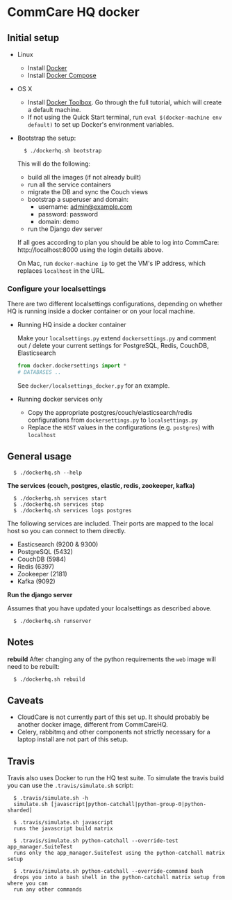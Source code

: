 CommCare HQ docker
==================

Initial setup
-------------
* Linux
   * Install [Docker](http://docs.docker.com/installation)
   * Install [Docker Compose](https://docs.docker.com/compose/install/)
* OS X
   * Install [Docker Toolbox](https://docs.docker.com/mac/step_one/). Go through the full tutorial, which will create a default machine.
   * If not using the Quick Start terminal, run `eval $(docker-machine env default)` to set up Docker's environment variables.
* Bootstrap the setup:

    ```
      $ ./dockerhq.sh bootstrap
    ```
    
    This will do the following:
    
    * build all the images (if not already built)
    * run all the service containers
    * migrate the DB and sync the Couch views
    * bootstrap a superuser and domain:
      * username: admin@example.com
      * password: password
      * domain: demo
    * run the Django dev server

    If all goes according to plan you should be able to log into CommCare: http://localhost:8000 using
    the login details above.
    
    On Mac, run `docker-machine ip` to get the VM's IP address, which replaces `localhost` in the URL.

### Configure your localsettings

There are two different localsettings configurations, depending on whether HQ is running inside a docker container or on your local machine.

  * Running HQ inside a docker container

    Make your `localsettings.py` extend `dockersettings.py` and comment out / delete your current
    settings for PostgreSQL, Redis, CouchDB, Elasticsearch
    ```python
    from docker.dockersettings import *
    # DATABASES ..
    ```
    See `docker/localsettings_docker.py` for an example.

  * Running docker services only
    * Copy the appropriate postgres/couch/elasticsearch/redis configurations from `dockersettings.py` to `localsettings.py`
    * Replace the `HOST` values in the configurations (e.g. `postgres`) with `localhost`


General usage
-------------

```
  $ ./dockerhq.sh --help
```

**The services (couch, postgres, elastic, redis, zookeeper, kafka)**
```
  $ ./dockerhq.sh services start
  $ ./dockerhq.sh services stop
  $ ./dockerhq.sh services logs postgres
```
The following services are included. Their ports are mapped to the local host so you can connect to them
directly.

* Easticsearch (9200 & 9300)
* PostgreSQL (5432)
* CouchDB (5984)
* Redis (6397)
* Zookeeper (2181)
* Kafka (9092)

**Run the django server**

Assumes that you have updated your localsettings as described above.

```
  $ ./dockerhq.sh runserver
```

Notes
-----
**rebuild**
After changing any of the python requirements the `web` image will need to be rebuilt:

```
  $ ./dockerhq.sh rebuild
```

Caveats
-------

* CloudCare is not currently part of this set up. It should probably be another docker image, different from CommCareHQ.
* Celery, rabbitmq and other components not strictly necessary for a laptop install are not part of this setup.


Travis
------
Travis also uses Docker to run the HQ test suite. To simulate the travis build you can use the `.travis/simulate.sh`
script:

```
  $ .travis/simulate.sh -h
  simulate.sh [javascript|python-catchall|python-group-0|python-sharded]
  
  $ .travis/simulate.sh javascript
  runs the javascript build matrix
  
  $ .travis/simulate.sh python-catchall --override-test app_manager.SuiteTest
  runs only the app_manager.SuiteTest using the python-catchall matrix setup
  
  $ .travis/simulate.sh python-catchall --override-command bash
  drops you into a bash shell in the python-catchall matrix setup from where you can
  run any other commands
  
```

